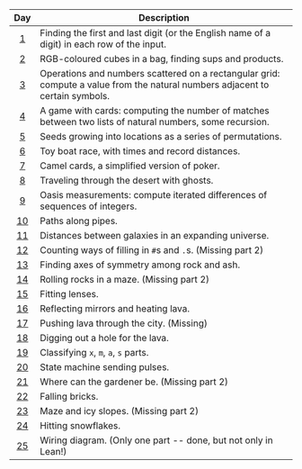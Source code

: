| Day                                                          | Description                                                                                                                   |
| :-:                                                          | -                                                                                                                             |
| [1](Advents/AoC2023/2023_descriptions_with_tests.md#day-1)   | Finding the first and last digit (or the English name of a digit) in each row of the input.                                   |
| [2](Advents/AoC2023/2023_descriptions_with_tests.md#day-2)   | RGB-coloured cubes in a bag, finding sups and products.                                                                       |
| [3](Advents/AoC2023/2023_descriptions_with_tests.md#day-3)   | Operations and numbers scattered on a rectangular grid: compute a value from the natural numbers adjacent to certain symbols. |
| [4](Advents/AoC2023/2023_descriptions_with_tests.md#day-4)   | A game with cards: computing the number of matches between two lists of natural numbers, some recursion.                      |
| [5](Advents/AoC2023/2023_descriptions_with_tests.md#day-5)   | Seeds growing into locations as a series of permutations.                                                                     |
| [6](Advents/AoC2023/2023_descriptions_with_tests.md#day-6)   | Toy boat race, with times and record distances.                                                                               |
| [7](Advents/AoC2023/2023_descriptions_with_tests.md#day-7)   | Camel cards, a simplified version of poker.                                                                                   |
| [8](Advents/AoC2023/2023_descriptions_with_tests.md#day-8)   | Traveling through the desert with ghosts.                                                                                     |
| [9](Advents/AoC2023/2023_descriptions_with_tests.md#day-9)   | Oasis measurements: compute iterated differences of sequences of integers.                                                    |
| [10](Advents/AoC2023/2023_descriptions_with_tests.md#day-10) | Paths along pipes.                                                                                                            |
| [11](Advents/AoC2023/2023_descriptions_with_tests.md#day-11) | Distances between galaxies in an expanding universe.                                                                          |
| [12](Advents/AoC2023/2023_descriptions_with_tests.md#day-12) | Counting ways of filling in `#`s and `.`s. (Missing part 2)                                                                   |
| [13](Advents/AoC2023/2023_descriptions_with_tests.md#day-13) | Finding axes of symmetry among rock and ash.                                                                                  |
| [14](Advents/AoC2023/2023_descriptions_with_tests.md#day-14) | Rolling rocks in a maze.  (Missing part 2)                                                                                    |
| [15](Advents/AoC2023/2023_descriptions_with_tests.md#day-15) | Fitting lenses.                                                                                                               |
| [16](Advents/AoC2023/2023_descriptions_with_tests.md#day-16) | Reflecting mirrors and heating lava.                                                                                          |
| [17](Advents/AoC2023/2023_descriptions_with_tests.md#day-17) | Pushing lava through the city. (Missing)                                                                                      |
| [18](Advents/AoC2023/2023_descriptions_with_tests.md#day-18) | Digging out a hole for the lava.                                                                                              |
| [19](Advents/AoC2023/2023_descriptions_with_tests.md#day-19) | Classifying `x`, `m`, `a`, `s` parts.                                                                                         |
| [20](Advents/AoC2023/2023_descriptions_with_tests.md#day-20) | State machine sending pulses.                                                                                                 |
| [21](Advents/AoC2023/2023_descriptions_with_tests.md#day-21) | Where can the gardener be. (Missing part 2)                                                                                   |
| [22](Advents/AoC2023/2023_descriptions_with_tests.md#day-22) | Falling bricks.                                                                                                               |
| [23](Advents/AoC2023/2023_descriptions_with_tests.md#day-23) | Maze and icy slopes. (Missing part 2)                                                                                         |
| [24](Advents/AoC2023/2023_descriptions_with_tests.md#day-24) | Hitting snowflakes.                                                                                                           |
| [25](Advents/AoC2023/2023_descriptions_with_tests.md#day-25) | Wiring diagram. (Only one part -- done, but not only in Lean!)                                                                |
